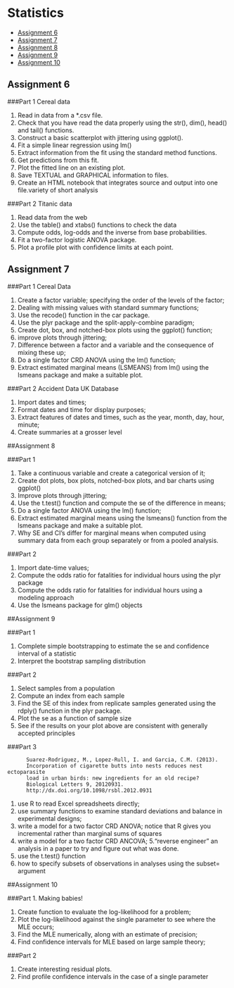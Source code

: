 # Statistics

- [Assignment 6](#assignment-6)
- [Assignment 7](#assignment-7)
- [Assignment 8](#assignment-8)
- [Assignment 9](#assignment-9)
- [Assignment 10](#assignment-10)
          
## Assignment 6
          
###Part 1 Cereal data
1. Read in data from a *.csv file.
2. Check that you have read the data properly using the str(), dim(),
head() and tail() functions.
3. Construct a basic scatterplot with jittering using ggplot().
4. Fit a simple linear regression using lm()
5. Extract information from the fit using the standard method functions.
6. Get predictions from this fit.
7. Plot the fitted line on an existing plot.
8. Save TEXTUAL and GRAPHICAL information to files.
9. Create an HTML notebook that integrates source and output into
one file.variety of short analysis
          
###Part 2 Titanic data
          
1. Read data from the web
2. Use the table() and xtabs() functions to check the data
3. Compute odds, log-odds and the inverse from base probabilities.
4. Fit a two-factor logistic ANOVA package.
5. Plot a profile plot with confidence limits at each point.
          
## Assignment 7
          
###Part 1 Cereal Data
1. Create a factor variable; specifying the order of the levels of the factor;
2. Dealing with missing values with standard summary functions;
3. Use the recode() function in the car package.
4. Use the plyr package and the split-apply-combine paradigm;
5. Create dot, box, and notched-box plots using the ggplot() function;
6. improve plots through jittering;
7. Difference between a factor and a variable and the consequence
of mixing these up;
8. Do a single factor CRD ANOVA using the lm() function;
9. Extract estimated marginal means (LSMEANS) from lm() using the lsmeans
package and make a suitable plot.
          
###Part 2 Accident Data UK Database
          
1. Import dates and times;
2. Format dates and time for display purposes;
3. Extract features of dates and times, such as the year, month, day, hour,
minute;
4. Create summaries at a grosser level
          
##Assignment 8
          
###Part 1

1. Take a continuous variable and create a categorical version of it;
2. Create dot plots, box plots, notched-box plots, and bar charts using ggplot()
3. Improve plots through jittering;
4. Use the t.test() function and compute the se of the difference in means;
5. Do a single factor ANOVA using the lm() function;
6. Extract estimated marginal means using the lsmeans() function from the
lsmeans package and make a suitable plot.
7. Why SE and CI’s differ for marginal means when computed using summary
data from each group separately or from a pooled analysis.
          
###Part 2
          
1. Import date-time values;
2. Compute the odds ratio for fatalities for individual hours using the plyr
package
3. Compute the odds ratio for fatalities for individual hours using a modeling
approach
4. Use the lsmeans package for glm() objects
          
##Assignment 9
          
###Part 1
          
1. Complete simple bootstrapping to estimate the se and confidence interval of a
statistic
2. Interpret the bootstrap sampling distribution
          
###Part 2
          
1. Select samples from a population
2. Compute an index from each sample
3. Find the SE of this index from replicate samples generated using the rdply()
function in the plyr package.
4. Plot the se as a function of sample size
5. See if the results on your plot above are consistent with generally accepted
principles
          
###Part 3
          
          Suarez-Rodriguez, M., Lopez-Rull, I. and Garcia, C.M. (2013).
          Incorporation of cigarette butts into nests reduces nest ectoparasite
          load in urban birds: new ingredients for an old recipe?
          Biological Letters 9, 20120931.
          http://dx.doi.org/10.1098/rsbl.2012.0931
          
1. use R to read Excel spreadsheets directly;
2. use summary functions to examine standard deviations and balance in
experimental designs;
3. write a model for a two factor CRD ANOVA; notice that R gives you
incremental rather than marginal sums of squares
4. write a model for a two factor CRD ANCOVA;
5.“reverse engineer” an analysis in a paper to try and figure out what was
done.
6. use the t.test() function
7. how to specify subsets of observations in analyses using the subset= argument
          
##Assignment 10

###Part 1. Making babies!
1. Create function to evaluate the log-likelihood for a problem;
2. Plot the log-likelihood against the single parameter to see where the MLE
occurs;
3. Find the MLE numerically, along with an estimate of precision;
4. Find confidence intervals for MLE based on large sample theory;

###Part 2

1. Create interesting residual plots.
5. Find profile confidence intervals in the case of a single parameter